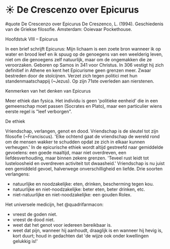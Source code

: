 # ☀️ De Crescenzo over Epicurus
#quote 
De Crescenzo over Epicurus
De Creszenco, L. (1994). Geschiedenis van de Griekse filosofie. Amsterdam: Ooievaar Pockethouse.

Hoofdstuk VIII – Epicurus

In een brief schrijft Epicurus: Mijn lichaam is een zoete bron wanneer ik op water en brood leef en ik spuug op de genoegens van een weelderig leven, niet om die genoegens zelf natuurlijk, maar om de ongemakken die ze veroorzaken. Geboren op Samos in 341 voor Christus. In 306 vestigt hij zich definitief in Athene en kent het Epicurisme geen grenzen meer. Zwaar bestreden door de stoïcijnen. Verzet zich tegen politici met hun standenmaatschappij (~Jezus). Op zijn 71ste overleden aan nierstenen. 

Kenmerken van het denken van Epicurus

Meer ethiek dan fysica. Het individu is geen 'politieke eenheid' die in een gemeenschap moet passen (Socrates en Plato), maar een particulier wiens eerste regel is "leef verborgen".

De ethiek

Vriendschap, verlangen, genot en dood. Vriendschap is de sleutel tot zijn filosofie (~Franciscus). 'Elke ochtend gaat de vriendschap de wereld rond om de mensen wakker te schudden opdat ze zich in elkaar kunnen verheugen.' In de epicurische ethiek wordt altijd gestreefd naar gemiddelde gevoelens: een goede maaltijd, maar niet overdreven, een liefdesverhouding, maar binnen zekere grenzen. 'Teveel rust leidt tot lusteloosheid en overdreven activiteit tot dwaasheid.' Vriendschap is nu juist een gemiddeld gevoel, halverwege onverschilligheid en liefde. Drie soorten verlangens:
- natuurlijke en noodzakelijke: eten, drinken, bescherming tegen kou.
- natuurlijke en niet-noodzakelijke: beter eten, beter drinken, etc.
- niet-natuurlijke en niet-noodzakelijke: een gouden Rolex.

Het universele medicijn, het @quadrifarmacon:
- vreest de goden niet.
- vreest de dood niet.
- weet dat het genot voor iedereen bereikbaar is.
- weet dat pijn, wanneer hij aanhoudt, draaglijk is en wanneer hij hevig is, kort duurt; houd in gedachten dat 'de wijze ook onder kwellingen gelukkig is!'